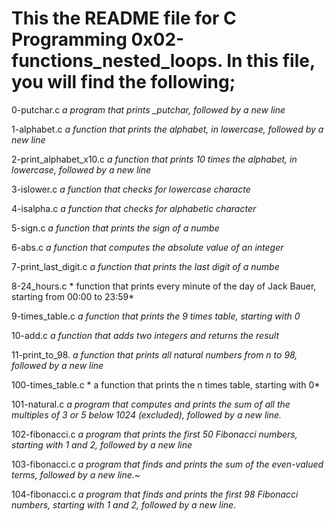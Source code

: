 # This the README file for C Programming 0x02-functions_nested_loops. In this file, you will find the following;

0-putchar.c *a program that prints _putchar, followed by a new line*

1-alphabet.c *a function that prints the alphabet, in lowercase, followed by a new line*

2-print_alphabet_x10.c *a function that prints 10 times the alphabet, in lowercase, followed by a new line*

3-islower.c *a function that checks for lowercase characte*

4-isalpha.c *a function that checks for alphabetic character*

5-sign.c *a function that prints the sign of a numbe*

6-abs.c *a function that computes the absolute value of an integer*

7-print_last_digit.c *a function that prints the last digit of a numbe*

8-24_hours.c * function that prints every minute of the day of Jack Bauer, starting from 00:00 to 23:59*

9-times_table.c *a function that prints the 9 times table, starting with 0*

10-add.c *a function that adds two integers and returns the result*

11-print_to_98. *a function that prints all natural numbers from n to 98, followed by a new line*

100-times_table.c * a function that prints the n times table, starting with 0*

101-natural.c *a program that computes and prints the sum of all the multiples of 3 or 5 below 1024 (excluded), followed by a new line.*

102-fibonacci.c *a program that prints the first 50 Fibonacci numbers, starting with 1 and 2, followed by a new line*

103-fibonacci.c *a program that finds and prints the sum of the even-valued terms, followed by a new line.~*

104-fibonacci.c *a program that finds and prints the first 98 Fibonacci numbers, starting with 1 and 2, followed by a new line.*
